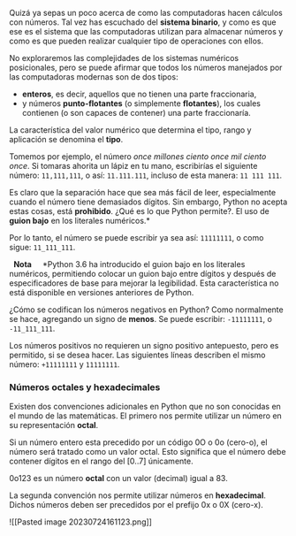 Quizá ya sepas un poco acerca de como las computadoras hacen cálculos con números. Tal vez has escuchado del **sistema binario**, y como es que ese es el sistema que las computadoras utilizan para almacenar números y como es que pueden realizar cualquier tipo de operaciones con ellos.

No exploraremos las complejidades de los sistemas numéricos posicionales, pero se puede afirmar que todos los números manejados por las computadoras modernas son de dos tipos:

- **enteros**, es decir, aquellos que no tienen una parte fraccionaria,
- y números **punto-flotantes** (o simplemente **flotantes**), los cuales contienen (o son capaces de contener) una parte fraccionaría.

La característica del valor numérico que determina el tipo, rango y aplicación se denomina el **tipo**.

Tomemos por ejemplo, el número _once millones ciento once mil ciento once_. Si tomaras ahorita un lápiz en tu mano, escribirías el siguiente número: `11,111,111`, o así: `11.111.111`, incluso de esta manera: `11 111 111`.

Es claro que la separación hace que sea más fácil de leer, especialmente cuando el número tiene demasiados dígitos. Sin embargo, Python no acepta estas cosas, está **prohibido**. ¿Qué es lo que Python permite?. El uso de **guion bajo** en los literales numéricos.*

Por lo tanto, el número se puede escribir ya sea así: `11111111`, o como sigue: `11_111_111`.

  **Nota**     *Python 3.6 ha introducido el guion bajo en los literales numéricos, permitiendo colocar un guion bajo entre dígitos y después de especificadores de base para mejorar la legibilidad. Esta característica no está disponible en versiones anteriores de Python.

¿Cómo se codifican los números negativos en Python? Como normalmente se hace, agregando un signo de **menos**. Se puede escribir: `-11111111`, o `-11_111_111`.

Los números positivos no requieren un signo positivo antepuesto, pero es permitido, si se desea hacer. Las siguientes líneas describen el mismo número: `+11111111` y `11111111`.

### Números octales y hexadecimales

Existen dos convenciones adicionales en Python que no son conocidas en el mundo de las matemáticas. El primero nos permite utilizar un número en su representación **octal**.

Si un número entero esta precedido por un código 0O o 0o (cero-o), el número será tratado como un valor octal. Esto significa que el número debe contener dígitos en el rango del [0..7] únicamente.

0o123 es un número **octal** con un valor (decimal) igual a 83.

La segunda convención nos permite utilizar números en **hexadecimal**. Dichos números deben ser precedidos por el prefijo 0x o 0X (cero-x).

![[Pasted image 20230724161123.png]]

